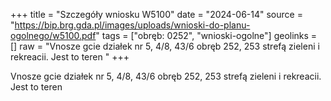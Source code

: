 +++
title = "Szczegóły wniosku W5100"
date = "2024-06-14"
source = "https://bip.brg.gda.pl/images/uploads/wnioski-do-planu-ogolnego/w5100.pdf"
tags = ["obręb: 0252", "wnioski-ogolne"]
geolinks = []
raw = "Vnosze gcie działek nr 5, 4/8, 43/6 obręb 252, 253 strefą zieleni i rekreacii. Jest to teren "
+++

Vnosze gcie działek nr 5, 4/8, 43/6 obręb 252, 253 strefą zieleni i rekreacii. Jest to teren



